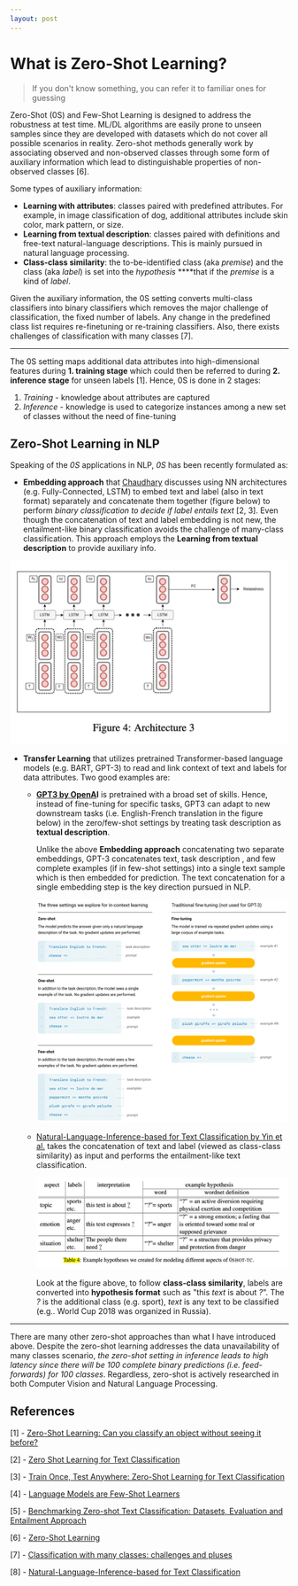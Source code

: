 ```yaml
---
layout: post
---
```


# What is Zero-Shot Learning?
> If you don't know something, you can refer it to familiar ones for guessing

Zero-Shot (0S) and Few-Shot Learning is designed to address the robustness at test time.
ML/DL algorithms are easily prone to unseen samples since they are developed with datasets which do not cover 
all possible scenarios in reality. Zero-shot methods generally work by associating observed and non-observed classes 
through some form of auxiliary information which lead to distinguishable properties of non-observed classes [6].

Some types of auxiliary information:
- **Learning with attributes**: classes paired with predefined attributes. For example, in image classification of dog, 
additional attributes include skin color, mark pattern, or size.
- **Learning from textual description**: classes paired with definitions and free-text natural-language descriptions.
This is mainly pursued in natural language processing.
- **Class-class similarity**: the to-be-identified class (aka *premise*) and the class (aka *label*) is set into the 
*hypothesis* ****that if the *premise* is a kind of *label*.

Given the auxiliary information, the 0S setting converts multi-class classifiers into binary classifiers which removes 
the major challenge of classification, the fixed number of labels. Any change in the predefined class list requires 
re-finetuning or re-training classifiers. Also, there exists challenges of classification with many classes [7].

---

The 0S setting maps additional data attributes into high-dimensional features during **1. training stage** which could 
then be referred to during **2. inference stage** for unseen labels [1]. Hence, 0S is done in 2 stages:
1. *Training* - knowledge about attributes are captured
2. *Inference* - knowledge is used to categorize instances among a new set of classes without the need of fine-tuning

## Zero-Shot Learning in NLP
Speaking of the *0S* applications in NLP, *0S* has been recently formulated as:

- **Embedding approach** that [Chaudhary](https://amitness.com/2020/05/zero-shot-text-classification/) discusses using 
NN architectures (e.g. Fully-Connected, LSTM) to embed text and label (also in text format) separately and concatenate
them together (figure below) to perform _binary classification to decide if label entails text_ [2, 3]. Even though the 
concatenation of text and label embedding is not new, the entailment-like binary classification avoids the challenge of 
many-class classification. This approach employs the 
**Learning from textual description** to provide auxiliary info. 

![0s-embedding.png](/assets/0s-embedding.png)

- **Transfer Learning** that utilizes pretrained Transformer-based language models
(e.g. BART, GPT-3) to read and link context of text and labels for data attributes. Two good examples are:
  - **[GPT3 by OpenA](https://arxiv.org/pdf/2005.14165.pdf)I** is pretrained with a broad set of skills. Hence, 
    instead of fine-tuning for specific tasks, GPT3 can adapt to new downstream tasks (i.e. English-French translation 
    in the figure below) in the zero/few-shot settings by treating task description as **textual description**.
  
    Unlike the above **Embedding approach** concatenating two separate embeddings, GPT-3 concatenates text, task description
    , and few complete examples (if in few-shot settings) into a single text sample which is then embedded for 
    prediction. The text concatenation for a single embedding step is the key direction pursued in NLP.
    
    ![few-shot-learning-gpt3.png](/assets/few-shot-learning-gpt3.png)

  - [Natural-Language-Inference-based for Text Classification by Yin et al.](https://huggingface.co/facebook/bart-large-mnli)
    takes the concatenation of text and label (viewed as class-class similarity) as input and performs the entailment-like 
    text classification.
  
    ![hypothesis-format](/assets/hypothesis-format.png)
  
    Look at the figure above, to follow **class-class similarity**, labels are converted into **hypothesis format** such
    as "this _text_ is about _?_". The _?_ is the additional class (e.g. sport), _text_ is any text to be classified (e.g.. World Cup 2018 was organized in Russia).
---
  
There are many other zero-shot approaches than what I have introduced above. Despite the zero-shot learning addresses
the data unavailability of many classes scenario, _the zero-shot setting in inference leads to high latency since there
will be 100 complete binary predictions (i.e. feed-forwards) for 100 classes_. Regardless, zero-shot is actively
researched in both Computer Vision and Natural Language Processing.
## References

[1] - [Zero-Shot Learning: Can you classify an object without seeing it before?](https://www.kdnuggets.com/2021/04/zero-shot-learning.html)

[2] - [Zero Shot Learning for Text Classification](https://amitness.com/2020/05/zero-shot-text-classification/)

[3] - [Train Once, Test Anywhere: Zero-Shot Learning for Text Classification](https://arxiv.org/pdf/1712.05972.pdf)

[4] - [Language Models are Few-Shot Learners](https://arxiv.org/pdf/2005.14165.pdf)

[5] - [Benchmarking Zero-shot Text Classification: Datasets, Evaluation and Entailment Approach](https://arxiv.org/abs/1909.00161)

[6] - [Zero-Shot Learning](https://en.wikipedia.org/wiki/Zero-shot_learning)

[7] - [Classification with many classes: challenges and pluses](https://arxiv.org/pdf/1506.01567.pdf)

[8] - [Natural-Language-Inference-based for Text Classification](https://arxiv.org/pdf/1909.00161.pdf)